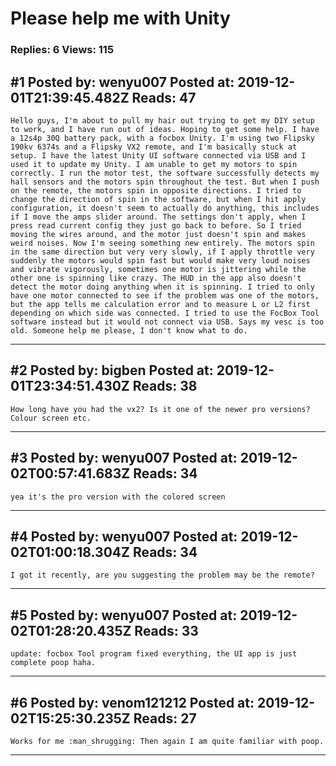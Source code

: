 # Please help me with Unity

### Replies: 6 Views: 115

## \#1 Posted by: wenyu007 Posted at: 2019-12-01T21:39:45.482Z Reads: 47

```
Hello guys, I'm about to pull my hair out trying to get my DIY setup to work, and I have run out of ideas. Hoping to get some help. I have a 12s4p 30Q battery pack, with a focbox Unity. I'm using two Flipsky 190kv 6374s and a Flipsky VX2 remote, and I'm basically stuck at setup. I have the latest Unity UI software connected via USB and I used it to update my Unity. I am unable to get my motors to spin correctly. I run the motor test, the software successfully detects my hall sensors and the motors spin throughout the test. But when I push on the remote, the motors spin in opposite directions. I tried to change the direction of spin in the software, but when I hit apply configuration, it doesn't seem to actually do anything, this includes if I move the amps slider around. The settings don't apply, when I press read current config they just go back to before. So I tried moving the wires around, and the motor just doesn't spin and makes weird noises. Now I'm seeing something new entirely. The motors spin in the same direction but very very slowly, if I apply throttle very suddenly the motors would spin fast but would make very loud noises  and vibrate vigorously, sometimes one motor is jittering while the other one is spinning like crazy. The HUD in the app also doesn't detect the motor doing anything when it is spinning. I tried to only have one motor connected to see if the problem was one of the motors, but the app tells me calculation error and to measure L or L2 first depending on which side was connected. I tried to use the FocBox Tool software instead but it would not connect via USB. Says my vesc is too old. Someone help me please, I don't know what to do.
```

---
## \#2 Posted by: bigben Posted at: 2019-12-01T23:34:51.430Z Reads: 38

```
How long have you had the vx2? Is it one of the newer pro versions? Colour screen etc.
```

---
## \#3 Posted by: wenyu007 Posted at: 2019-12-02T00:57:41.683Z Reads: 34

```
yea it's the pro version with the colored screen
```

---
## \#4 Posted by: wenyu007 Posted at: 2019-12-02T01:00:18.304Z Reads: 34

```
I got it recently, are you suggesting the problem may be the remote?
```

---
## \#5 Posted by: wenyu007 Posted at: 2019-12-02T01:28:20.435Z Reads: 33

```
update: focbox Tool program fixed everything, the UI app is just complete poop haha.
```

---
## \#6 Posted by: venom121212 Posted at: 2019-12-02T15:25:30.235Z Reads: 27

```
Works for me :man_shrugging: Then again I am quite familiar with poop.
```

---
